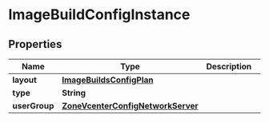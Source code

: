 

# ImageBuildConfigInstance

## Properties

Name | Type | Description | Notes
------------ | ------------- | ------------- | -------------
**layout** | [**ImageBuildsConfigPlan**](ImageBuildsConfigPlan.md) |  |  [optional]
**type** | **String** |  |  [optional]
**userGroup** | [**ZoneVcenterConfigNetworkServer**](ZoneVcenterConfigNetworkServer.md) |  |  [optional]



